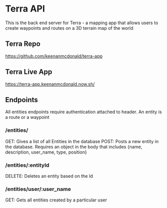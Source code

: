 # Terra API
This is the back end server for Terra - a mapping app that allows users to create waypoints and routes on a 3D terrain map of the world

## Terra Repo
https://github.com/keenanmcdonald/terra-app

## Terra Live App
https://terra-app.keenanmcdonald.now.sh/

## Endpoints
All entities endpoints require authentication attached to header.
An entity is a route or a waypoint

### /entities/
GET: Gives a list of all Entities in the database
POST: Posts a new entity in the database. Requires an object in the body that includes {name, description, user_name, type, position}

### /entities/:entityId
DELETE: Deletes an entity based on the Id

### /entities/user/:user_name
GET: Gets all entities created by a particular user